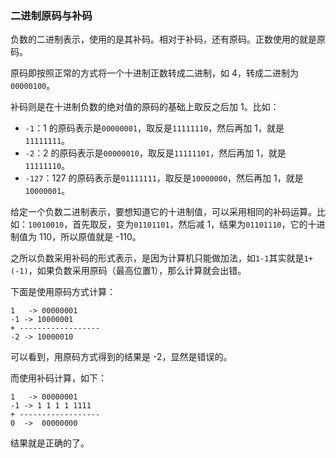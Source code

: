 ### 二进制原码与补码

负数的二进制表示，使用的是其补码。相对于补码，还有原码。正数使用的就是原码。

原码即按照正常的方式将一个十进制正数转成二进制，如 4，转成二进制为`00000100`。

补码则是在十进制负数的绝对值的原码的基础上取反之后加 1。比如：

* `-1`：1 的原码表示是`00000001`，取反是`11111110`，然后再加 1，就是`11111111`。
* `-2`：2 的原码表示是`00000010`，取反是`11111101`，然后再加 1，就是`11111110`。
* `-127`：127 的原码表示是`01111111`，取反是`10000000`，然后再加 1，就是`10000001`。

 给定一个负数二进制表示，要想知道它的十进制值，可以采用相同的补码运算。比如：`10010010`，首先取反，变为`01101101`，然后减 1，结果为`01101110`，它的十进制值为 110，所以原值就是 -110。
 
 之所以负数采用补码的形式表示，是因为计算机只能做加法，如`1-1`其实就是`1+(-1)`，如果负数采用原码（最高位置1），那么计算就会出错。
 
 下面是使用原码方式计算：
 
```
1   -> 00000001
-1 -> 10000001
+ ------------------
-2 -> 10000010
```

可以看到，用原码方式得到的结果是 -2，显然是错误的。

而使用补码计算，如下：

```
1   -> 00000001
-1 -> 1 1 1 1 1111
+ ------------------
0  ->  00000000
```

结果就是正确的了。